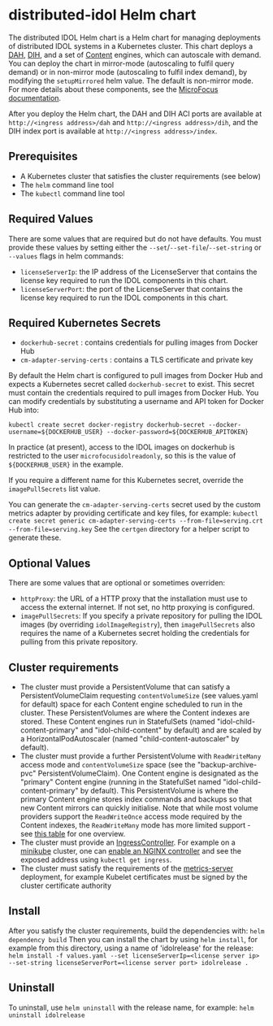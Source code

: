 # distributed-idol Helm chart
The distributed IDOL Helm chart is a Helm chart for managing deployments of distributed IDOL systems in a Kubernetes cluster. This chart deploys a [DAH](https://www.microfocus.com/documentation/idol/IDOL_12_11/DAH_12.11_Documentation/Guides/html/#Introduction/About_the_DAH.htm?TocPath=Use%2520the%2520DAH%257CIntroduction%257CAbout%2520the%2520Distributed%2520Action%2520Handler%257C_____0), [DIH](https://www.microfocus.com/documentation/idol/IDOL_12_11/DIH_12.11_Documentation/Guides/html/#Introduction/About_the_DIH.htm?TocPath=Use%2520the%2520DIH%257CIntroduction%257CAbout%2520the%2520Distributed%2520Index%2520Handler%257C_____0), and a set of [Content](https://www.microfocus.com/documentation/idol/IDOL_12_11/Content_12.11_Documentation/Help/Content/_ACI_Welcome.htm) engines, which can autoscale with demand. You can deploy the chart in mirror-mode (autoscaling to fulfil query demand) or in non-mirror mode (autoscaling to fulfil index demand), by modifying the `setupMirrored` helm value. The default is non-mirror mode. For more details about these components, see the [MicroFocus documentation](https://www.microfocus.com/documentation/idol/).

After you deploy the Helm chart, the DAH and DIH ACI ports are available at `http://<ingress address>/dah` and `http://<ingress address>/dih`, and the DIH index port is available at `http://<ingress address>/index`. 

## Prerequisites

* A Kubernetes cluster that satisfies the cluster requirements (see below)
* The `helm` command line tool
* The `kubectl` command line tool

## Required Values
There are some values that are required but do not have defaults. You must provide these values by setting either the `--set`/`--set-file`/`--set-string` or `--values` flags in helm commands:
* `licenseServerIp`: the IP address of the LicenseServer that contains the license key required to run the IDOL components in this chart.
* `licenseServerPort`: the port of the LicenseServer that contains the license key required to run the IDOL components in this chart.

## Required Kubernetes Secrets
* `dockerhub-secret` : contains credentials for pulling images from Docker Hub
* `cm-adapter-serving-certs` : contains a TLS certificate and private key

By default the Helm chart is configured to pull images from Docker Hub and expects a Kubernetes secret called `dockerhub-secret` to exist. This secret must contain the credentials required to pull images from Docker Hub. You can modify credentials by substituting a username and API token for Docker Hub into: 
```
kubectl create secret docker-registry dockerhub-secret --docker-username=${DOCKERHUB_USER} --docker-password=${DOCKERHUB_APITOKEN}
```
In practice (at present), access to the IDOL images on dockerhub is restricted to the user `microfocusidolreadonly`, so this is the value of `${DOCKERHUB_USER}` in the example.

If you require a different name for this Kubernetes secret, override the `imagePullSecrets` list value.

You can generate the `cm-adapter-serving-certs` secret used by the custom metrics adapter by providing certificate and key files, for example:
`kubectl create secret generic cm-adapter-serving-certs --from-file=serving.crt --from-file=serving.key`
See the `certgen` directory for a helper script to generate these.

## Optional Values
There are some values that are optional or sometimes overriden:
* `httpProxy`: the URL of a HTTP proxy that the installation must use to access the external internet. If not set, no http proxying is configured.
* `imagePullSecrets`: If you specify a private repository for pulling the IDOL images (by overriding `idolImageRegistry`), then `imagePullSecrets` also requires the name of a Kubernetes secret holding the credentials for pulling from this private repository.

## Cluster requirements
* The cluster must provide a PersistentVolume that can satisfy a PersistentVolumeClaim requesting `contentVolumeSize` (see values.yaml for default) space for each Content engine scheduled to run in the cluster. These PersistentVolumes are where the Content indexes are stored. These Content engines run in StatefulSets (named "idol-child-content-primary" and "idol-child-content" by default) and are scaled by a HorizontalPodAutoscaler (named "child-content-autoscaler" by default).
* The cluster must provide a further PersistentVolume with `ReadWriteMany` access mode and `contentVolumeSize` space (see the "backup-archive-pvc" PersistentVolumeClaim). One Content engine is designated as the "primary" Content engine (running in the StatefulSet named "idol-child-content-primary" by default). This PersistentVolume is where the primary Content engine stores index commands and backups so that new Content mirrors can quickly initialise. Note that while most volume providers support the `ReadWriteOnce` access mode required by the Content indexes, the `ReadWriteMany` mode has more limited support - see [this table](https://kubernetes.io/docs/concepts/storage/persistent-volumes/#access-modes) for one overview.
* The cluster must provide an [IngressController](https://kubernetes.io/docs/concepts/services-networking/ingress-controllers/). For example on a [minikube](https://minikube.sigs.k8s.io/docs/) cluster, one can [enable an NGINX controller](https://kubernetes.io/docs/tasks/access-application-cluster/ingress-minikube/) and see the exposed address using `kubectl get ingress`.
* The cluster must satisfy the requirements of the [metrics-server](https://github.com/kubernetes-sigs/metrics-server) deployment, for example Kubelet certificates must be signed by the cluster certificate authority

## Install
After you satisfy the cluster requirements, build the dependencies with:
`helm dependency build`
Then you can install the chart by using `helm install`, for example from this directory, using a name of 'idolrelease' for the release:
`helm install -f values.yaml --set licenseServerIp=<license server ip> --set-string licenseServerPort=<license server port> idolrelease .`

## Uninstall
To uninstall, use `helm uninstall` with the release name, for example:
`helm uninstall idolrelease`
